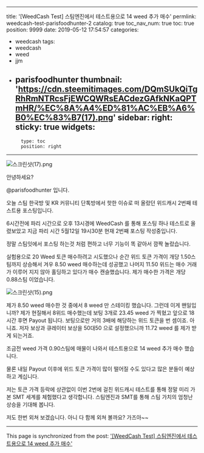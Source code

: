 
---
title: '[WeedCash Test] 스팀엔진에서 테스트용으로 14 weed 추가 매수'
permlink: weedcash-test-parisfoodhunter-2
catalog: true
toc_nav_num: true
toc: true
position: 9999
date: 2019-05-12 17:54:57
categories:
- weedcash
tags:
- weedcash
- weed
- jjm
- parisfoodhunter
thumbnail: 'https://cdn.steemitimages.com/DQmSUkQiTgRhRmNTRcsFjEWCQWRsEACdezGAfkNKaQPTmHR/%EC%8A%A4%ED%81%AC%EB%A6%B0%EC%83%B7(17).png'
sidebar:
    right:
        sticky: true
widgets:
    -
        type: toc
        position: right
---


![스크린샷(17).png](https://cdn.steemitimages.com/DQmSUkQiTgRhRmNTRcsFjEWCQWRsEACdezGAfkNKaQPTmHR/%EC%8A%A4%ED%81%AC%EB%A6%B0%EC%83%B7(17).png)

안녕하세요?

@parisfoodhunter 입니다.

오늘 스팀 한국방 및 KR 커뮤니티 단톡방에서 핫한 이슈로 떠 올랐던 위드캐시 2번째 테스트용 포스팅입니다.

6시간전에 파리 시간으로 오후 13시경에 WeedCash 를 통해 포스팅 하나 테스트로 올렸보았고 지금 파리 시간 5월12일 19시30분 현재 2번째 포스팅 작성중입니다.

정말 스팀잇에서 포스팅 하는것 처럼 편하고 너무 기능이 똑 같아서 깜짝 놀랐습니다.

실험용으로 20 Weed 토큰 매수하려고 시도했으나 순간 위드 토큰 가격이 개당 1.50스팀까지 상승해서 겨우 8.50 weed 매수하는데 성공했고 나머지 11.50 위드는 매수 거래가 이루어 지지 않아 홀딩하고 있다가 매수 캔슬했습니다.
제가 매수한 가격은 개당 0.88스팀 이었습니다.

![스크린샷(15).png](https://cdn.steemitimages.com/DQmQtf6HBWMNxDphzQk3ewdy3yYL628Lsn8wH9uz6BdCJz5/%EC%8A%A4%ED%81%AC%EB%A6%B0%EC%83%B7(15).png)

제가 8.50 weed 매수한 것 중에서 8 weed 만 스테이킹 했습니다.
그런데 이게 왠일입니까? 제가 현질해서 8위드 매수했는데  보팅 3개로 23.45 weed 가 찍혔고 앞으로 18시간 후면 Payout 됩니다. 보팅으로만 거의 3배에 해당하는 위드 토큰을 번 셈이죠.  아니죠. 저자 보상과 큐레이터 보상을 50대50 으로 설정했으니까 11.72 weed 를 제가 받게 되는거죠.

조금전 weed 가격 0.90스팀에 매물이 나와서 테스트용으로 14 weed 추가 매수 했습니다.

물론 내일 Payout 이후에 위드 토큰 가격이 많이 떨어질 수도 있다고 많은 분들이 예상하고 계십니다.

저는 토큰 가격  등락에 상관없이 이번 2번에 걸친 위드캐시 테스트를 통해 정말 미리 가 본 SMT 세계를 체험했다고 생각합니다. 스팀엔진과 SMT를 통해  스팀 가치의 엄청난 상승을 기대해 봅니다.

저도 한번 외쳐 보겠습니다.   아니 다 함께 외쳐 볼까요?  가즈아~~

- - -

This page is synchronized from the post: ['[WeedCash Test] 스팀엔진에서 테스트용으로 14 weed 추가 매수'](https://steemit.com/@parisfoodhunter/weedcash-test-parisfoodhunter-2)

